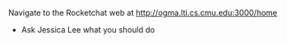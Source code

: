 Navigate to the Rocketchat web at http://ogma.lti.cs.cmu.edu:3000/home

* Ask Jessica Lee what you should do

